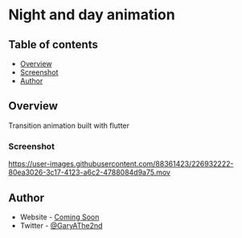 # Night and day animation

## Table of contents

- [Overview](#overview)
- [Screenshot](#screenshot)
- [Author](#author)

## Overview

Transition animation built with flutter

### Screenshot

https://user-images.githubusercontent.com/88361423/226932222-80ea3026-3c17-4123-a6c2-4788084d9a75.mov

## Author

- Website - [Coming Soon]()
- Twitter - [@GaryAThe2nd](https://www.twitter.com/GaryAThe2nd)
